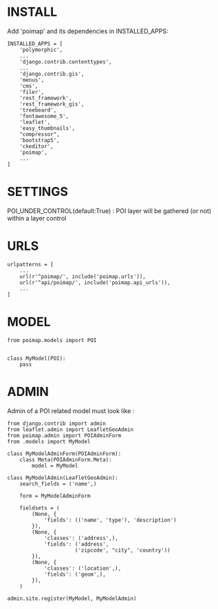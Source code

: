 
# INSTALL

Add 'poimap' and its dependencies in INSTALLED_APPS:

```
INSTALLED_APPS = [
    'polymorphic',
    ...
    'django.contrib.contenttypes',
    ...
    'django.contrib.gis',
    'menus',
    'cms',
    'filer',
    'rest_framework',
    'rest_framework_gis',
    'treebeard',
    'fontawesome_5',
    'leaflet',
    'easy_thumbnails',
    "compressor",
    'bootstrap5',
    'ckeditor',
    'poimap',
    ...
]
```

# SETTINGS

POI_UNDER_CONTROL(default:True) : POI layer will be gathered (or not) within a layer control

# URLS

```
urlpatterns = [
    ...
    url(r'^poimap/', include('poimap.urls')),
    url(r'^api/poimap/', include('poimap.api_urls')),
    ...
]
```

# MODEL
```
from poimap.models import POI


class MyModel(POI):
    pass
```

# ADMIN

Admin of a POI related model must look like :

```
from django.contrib import admin
from leaflet.admin import LeafletGeoAdmin
from poimap.admin import POIAdminForm
from .models import MyModel

class MyModelAdminForm(POIAdminForm):
    class Meta(POIAdminForm.Meta):
        model = MyModel

class MyModelAdmin(LeafletGeoAdmin):
    search_fields = ('name',)

    form = MyModelAdminForm

    fieldsets = (
        (None, {
            'fields': (('name', 'type'), 'description')
        }),
        (None, {
            'classes': ('address',),
            'fields': ('address',
                      ('zipcode', "city", 'country'))
        }),
        (None, {
            'classes': ('location',),
            'fields': ('geom',),
        }),
    )

admin.site.register(MyModel, MyModelAdmin)
```
